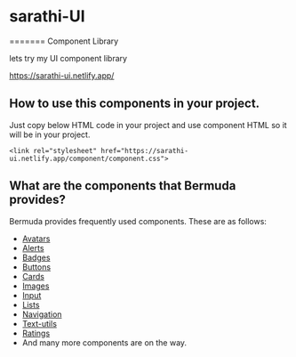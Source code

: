 # sarathi-UI
=======
Component Library

lets try my UI component library

https://sarathi-ui.netlify.app/

## How to use this components in your project.

Just copy below HTML code in your project and use component HTML so it will be in your project.

```<link rel="stylesheet" href="https://sarathi-ui.netlify.app/component/component.css">```

## What are the components that Bermuda provides?

Bermuda provides frequently used components. These are as follows:

- [Avatars](https://sarathi-ui.netlify.app/documentation/doc.html#avatar)
- [Alerts](https://sarathi-ui.netlify.app/documentation/doc.html#alert)
- [Badges](https://sarathi-ui.netlify.app/documentation/doc.html#badge)
- [Buttons](https://sarathi-ui.netlify.app/documentation/doc.html#button)
- [Cards](https://sarathi-ui.netlify.app/documentation/doc.html#card)
- [Images](https://sarathi-ui.netlify.app/documentation/doc.html#image)
- [Input](https://sarathi-ui.netlify.app/documentation/doc.html#input)
- [Lists](https://sarathi-ui.netlify.app/documentation/doc.html#list)
- [Navigation](https://sarathi-ui.netlify.app/documentation/doc.html#nav-bar)
- [Text-utils](https://sarathi-ui.netlify.app/documentation/doc.html#text-utilities)
- [Ratings](https://sarathi-ui.netlify.app/documentation/doc.html#rating)
- And many more components are on the way.


